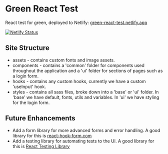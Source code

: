 # Green React Test

React test for green, deployed to Netlify: [green-react-test.netlify.app](https://green-react-test.netlify.app)

[![Netlify Status](https://api.netlify.com/api/v1/badges/f8fb4480-3192-4e87-8b92-2304743f340d/deploy-status)](https://app.netlify.com/sites/green-react-test/deploys)

## Site Structure

- assets - contains custom fonts and image assets.
- components - contains a 'common' folder for components used throughout the application and a 'ui' folder for sections of pages such as a login form.
- hooks - contains any custom hooks, currently we have a custom 'useInput' hook.
- styles - contains all sass files, broke down into a 'base' or 'ui' folder. In 'base' we have default, fonts, utils and variables. In 'ui' we have styling for the login form.

## Future Enhancements

- Add a form library for more advanced forms and error handling. A good library for this is [react-hook-form.com](https://react-hook-form.com/)
- Add a testing library for automating tests to the UI. A good library for this is [React Testing Library](https://testing-library.com/docs/react-testing-library/intro)
